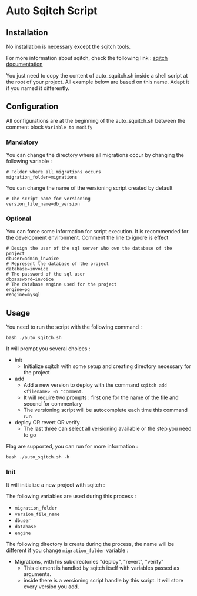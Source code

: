 # Auto Sqitch Script

## Installation

No installation is necessary except the sqitch tools.

For more information about sqitch, check the following link : [sqitch documentation](https://sqitch.org/)

You just need to copy the content of auto_squitch.sh inside a shell script at the root of your project. All example below are based on this name. Adapt it if you named it differently.

## Configuration

All configurations are at the beginning of the auto_squitch.sh between the comment block `Variable to modify`

### Mandatory

You can change the directory where all migrations occur by changing the following variable :
```shell
# Folder where all migrations occurs
migration_folder=migrations
```

You can change the name of the versioning script created by default

```shell
# The script name for versioning
version_file_name=db_version
```

### Optional

You can force some information for script execution. It is recommended for the development environment. Comment the line to ignore is effect 

```shell
# Design the user of the sql server who own the database of the project
dbuser=admin_invoice
# Represent the database of the project
database=invoice
# The password of the sql user
dbpassword=invoice
# The database engine used for the project
engine=pg
#engine=mysql
```

## Usage

You need to run the script with the following command :

```shell
bash ./auto_sqitch.sh
```

It will prompt you several choices :

- init
  - Initialize sqitch with some setup and creating directory necessary for the project
- add
  - Add a new version to deploy with the command `sqitch add <filename> -n "comment`.
  - It will require two prompts : first one for the name of the file and second for commentary
  - The versioning script will be autocomplete each time this command run
- deploy OR revert OR verify
  - The last three can select all versioning available or the step you need to go

Flag are supported, you can run for more information :
```shell
bash ./auto_sqitch.sh -h
```

### Init

It will initialize a new project with sqitch :

The following variables are used during this process :

- `migration_folder`
- `version_file_name`
- `dbuser`
- `database`
- `engine`

The following directory is create during the process, the name will be different if you change `migration_folder` variable :

- Migrations, with his subdirectories "deploy", "revert", "verify"
  - This element is handled by sqitch itself with variables passed as arguments.
  - inside there is a versioning script handle by this script. It will store every version you add.







